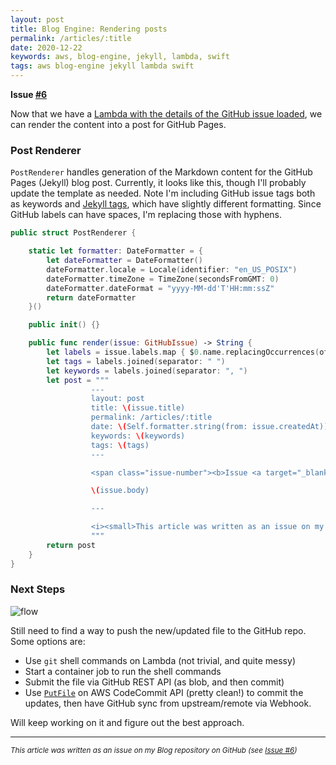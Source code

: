```yaml
---
layout: post
title: Blog Engine: Rendering posts
permalink: /articles/:title
date: 2020-12-22
keywords: aws, blog-engine, jekyll, lambda, swift
tags: aws blog-engine jekyll lambda swift
---
```


<span class="issue-number"><b>Issue <a target="_blank" href="https://github.com/eneko/Blog/issues/6">#6</a></b></span>

Now that we have a [Lambda with the details of the GitHub issue loaded](#5), we can render the content into a post for GitHub Pages.

### Post Renderer

`PostRenderer` handles generation of the Markdown content for the GitHub Pages (Jekyll) blog post. Currently, it looks like this, though I'll probably update the template as needed. Note I'm including GitHub issue tags both as keywords and [Jekyll tags](https://jekyllrb.com/docs/posts/#tags), which have slightly different formatting. Since GitHub labels can have spaces, I'm replacing those with hyphens.

```swift
public struct PostRenderer {

    static let formatter: DateFormatter = {
        let dateFormatter = DateFormatter()
        dateFormatter.locale = Locale(identifier: "en_US_POSIX")
        dateFormatter.timeZone = TimeZone(secondsFromGMT: 0)
        dateFormatter.dateFormat = "yyyy-MM-dd'T'HH:mm:ssZ"
        return dateFormatter
    }()

    public init() {}

    public func render(issue: GitHubIssue) -> String {
        let labels = issue.labels.map { $0.name.replacingOccurrences(of: " ", with: "-") }
        let tags = labels.joined(separator: " ")
        let keywords = labels.joined(separator: ", ")
        let post = """
                  ---
                  layout: post
                  title: \(issue.title)
                  permalink: /articles/:title
                  date: \(Self.formatter.string(from: issue.createdAt))
                  keywords: \(keywords)
                  tags: \(tags)
                  ---

                  <span class="issue-number"><b>Issue <a target="_blank" href="https://github.com/eneko/Blog/issues/\(issue.number)">#\(issue.number)</a></b></span>

                  \(issue.body)

                  ---

                  <i><small>This article was written as an issue on my Blog repository on GitHub (see <a target="_blank" href="https://github.com/eneko/Blog/issues/\(issue.number)">Issue #\(issue.number)</a>)</small></i>
                  """
        return post
    }
}
```

### Next Steps

![flow](https://user-images.githubusercontent.com/32922/103015904-0b782980-44f6-11eb-87e8-62ff7e3648a5.png)

Still need to find a way to push the new/updated file to the GitHub repo. Some options are:
- Use `git` shell commands on Lambda (not trivial, and quite messy)
- Start a container job to run the shell commands
- Submit the file via GitHub REST API (as blob, and then commit)
- Use [`PutFile`](https://docs.aws.amazon.com/codecommit/latest/APIReference/API_PutFile.html) on AWS CodeCommit API (pretty clean!) to commit the updates, then have GitHub sync from upstream/remote via Webhook.

Will keep working on it and figure out the best approach.

---

<i><small>This article was written as an issue on my Blog repository on GitHub (see <a target="_blank" href="https://github.com/eneko/Blog/issues/6">Issue #6</a>)</small></i>